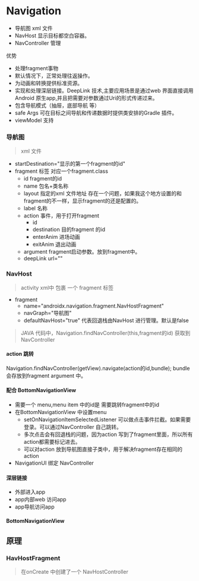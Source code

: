 # Navigation
* 导航图 xml 文件 
* NavHost 显示目标都空白容器。
* NavController 管理

优势
* 处理fragment事物
* 默认情况下，正常处理往返操作。
* 为动画和转换提供标准资源。
* 实现和处理深层链接。DeepLink 技术,主要应用场景是通过web 界面直接调用Android 原生app,并且把需要对参数通过Uri的形式传递过来。
* 包含导航模式（抽屉，底部导航 等）
* safe Args 可在目标之间导航和传递数据时提供类安排的Gradle 插件。
* viewModel 支持
 
### 导航图
> xml 文件
* startDestination="显示的第一个fragment的id"
* fragment 标签 对应一个fragment.class  
  * id fragment的id
  * name 包名+类名称
  * layout 指定的xml 文件地址 存在一个问题，如果我这个地方设置的和fragment的不一样，显示fragment的还是配置的。
  * label 名称
  * action 事件，用于打开fragment 
    * id 
    * destination 目的fragment 的id 
    * enterAnim 进场动画
    * exitAnim 退出动画
  * argument fragment启动参数。放到fragment中。
  * deepLink url=""  
### NavHost 
> activity xml中 包裹 一个 fragment 标签
* fragment 
  * name="androidx.navigation.fragment.NavHostFragment"
  * navGraph="导航图"
  * defaultNavHost="true" 代表回退栈由NavHost 进行管理。默认是false 

> JAVA 代码中，Navigation.findNavController(this,fragment的id) 获取到 NavController
#### action 跳转
Navigation.findNavController(getView).navigate(action的id,bundle);
bundle 会存放到fragment argument 中。
#### 配合 BottomNavigationView
* 需要一个 menu,menu item 中的id是 需要跳转fragment中的id
* 在BottomNavigationView 中设置menu
  * setOnNavigationItemSelectedListener 可以做点击事件拦截。如果需要登录。可以通过NavController 自己跳转。
  * 多次点击会有回退栈的问题，因为action 写到了fragment里面，所以所有action都需要标记进去。
  * 可以对action 放到导航图直接子类中，用于解决fragment存在相同的action 
* NavigationUI 绑定 NavController 
#### 深层链接 
* 外部进入app
* app内部web 访问app
* app导航访问app 

#### BottomNavigationView  
 
 
## 原理 
###  HavHostFragment
> 在onCreate 中创建了一个 NavHostController 
> 
 
 
 
 
 
 
 
 
 
 
 
 
 
 
 
 